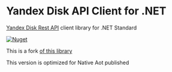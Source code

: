 # Yandex Disk API Client for .NET

[Yandex Disk Rest API](https://tech.yandex.ru/disk/rest/) client library for .NET Standard

[![Nuget](https://img.shields.io/nuget/v/Egorozh.YandexDisk.Client?label=Egorozh.YandexDisk.Client)](https://www.nuget.org/packages/Egorozh.YandexDisk.Client)

This is a fork [of this library](https://github.com/raidenyn/yandexdisk.client)

This version is optimized for Native Aot published
